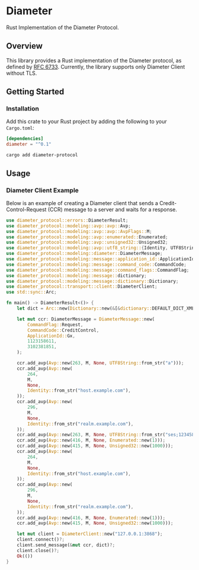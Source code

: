 # Diameter

Rust Implementation of the Diameter Protocol.

## Overview

This library provides a Rust implementation of the Diameter protocol, as defined by [RFC 6733](https://tools.ietf.org/html/rfc6733).
Currently, the library supports only Diameter Client without TLS.

## Getting Started

### Installation
Add this crate to your Rust project by adding the following to your `Cargo.toml`:

```toml
[dependencies]
diameter = "^0.1"
```

```shell
cargo add diameter-protocol
```

## Usage

### Diameter Client Example
Below is an example of creating a Diameter client that sends a Credit-Control-Request (CCR) message to a server and waits for a response.


```rust
use diameter_protocol::errors::DiameterResult;
use diameter_protocol::modeling::avp::avp::Avp;
use diameter_protocol::modeling::avp::avp::AvpFlags::M;
use diameter_protocol::modeling::avp::enumerated::Enumerated;
use diameter_protocol::modeling::avp::unsigned32::Unsigned32;
use diameter_protocol::modeling::avp::utf8_string::{Identity, UTF8String};
use diameter_protocol::modeling::diameter::DiameterMessage;
use diameter_protocol::modeling::message::application_id::ApplicationId;
use diameter_protocol::modeling::message::command_code::CommandCode;
use diameter_protocol::modeling::message::command_flags::CommandFlag;
use diameter_protocol::modeling::message::dictionary;
use diameter_protocol::modeling::message::dictionary::Dictionary;
use diameter_protocol::transport::client::DiameterClient;
use std::sync::Arc;

fn main() -> DiameterResult<()> {
    let dict = Arc::new(Dictionary::new(&[&dictionary::DEFAULT_DICT_XML]));

    let mut ccr: DiameterMessage = DiameterMessage::new(
        CommandFlag::Request,
        CommandCode::CreditControl,
        ApplicationId::Gx,
        1123158611,
        3102381851,
    );

    ccr.add_avp(Avp::new(263, M, None, UTF8String::from_str("a")));
    ccr.add_avp(Avp::new(
        264,
        M,
        None,
        Identity::from_str("host.example.com"),
    ));
    ccr.add_avp(Avp::new(
        296,
        M,
        None,
        Identity::from_str("realm.example.com"),
    ));
    ccr.add_avp(Avp::new(263, M, None, UTF8String::from_str("ses;12345888")));
    ccr.add_avp(Avp::new(416, M, None, Enumerated::new(1)));
    ccr.add_avp(Avp::new(415, M, None, Unsigned32::new(1000)));
    ccr.add_avp(Avp::new(
        264,
        M,
        None,
        Identity::from_str("host.example.com"),
    ));
    ccr.add_avp(Avp::new(
        296,
        M,
        None,
        Identity::from_str("realm.example.com"),
    ));
    ccr.add_avp(Avp::new(416, M, None, Enumerated::new(1)));
    ccr.add_avp(Avp::new(415, M, None, Unsigned32::new(1000)));

    let mut client = DiameterClient::new("127.0.0.1:3868");
    client.connect()?;
    client.send_message(&mut ccr, dict)?;
    client.close()?;
    Ok(())
}
```